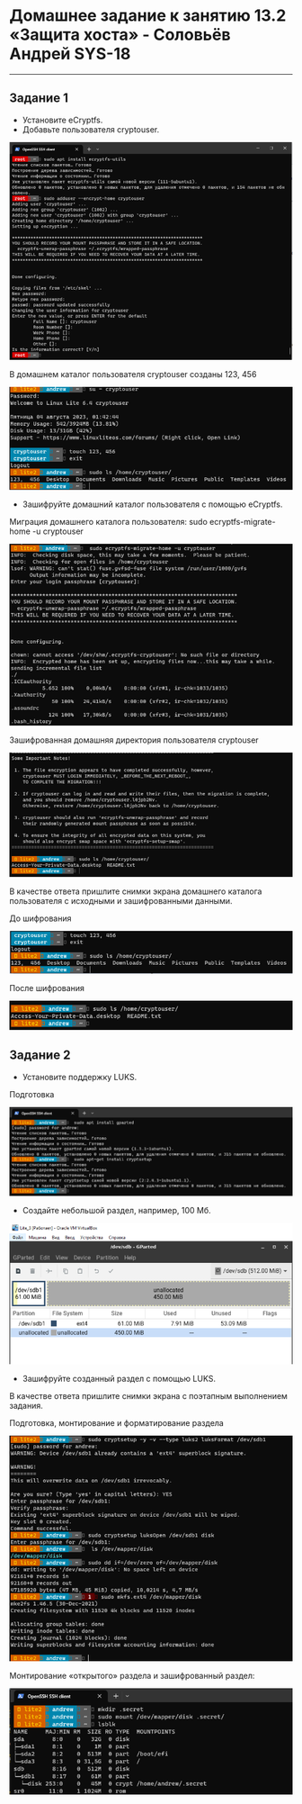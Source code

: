 

# Домашнее задание к занятию 13.2 «Защита хоста» - Соловьёв Андрей SYS-18

---

## Задание 1

- Установите eCryptfs.
- Добавьте пользователя cryptouser.

![User_cryptouser.PNG](https://github.com/Andrewsolo1969/13-2-hw/blob/main/img/User_cryptouser.PNG)

В домашнем каталог пользователя cryptouser созданы 123, 456

![touch.PNG](https://github.com/Andrewsolo1969/13-2-hw/blob/main/img/touch.PNG)


- Зашифруйте домашний каталог пользователя с помощью eCryptfs.

Миграция домашнего каталога пользователя:
sudo ecryptfs-migrate-home -u cryptouser

![migr.PNG](https://github.com/Andrewsolo1969/13-2-hw/blob/main/img/migr.PNG)

Зашифрованная домашняя директория пользователя cryptouser


![crypto1.PNG](https://github.com/Andrewsolo1969/13-2-hw/blob/main/img/crypto1.PNG)





В качестве ответа пришлите снимки экрана домашнего каталога пользователя с исходными и зашифрованными данными.

До шифрования

![before.PNG](https://github.com/Andrewsolo1969/13-2-hw/blob/main/img/before.PNG)

После шифрования

![after.PNG](https://github.com/Andrewsolo1969/13-2-hw/blob/main/img/after.PNG)


## Задание 2

- Установите поддержку LUKS.

 Подготовка

 ![z21.PNG](https://github.com/Andrewsolo1969/13-2-hw/blob/main/img/z21.PNG)

- Создайте небольшой раздел, например, 100 Мб.

 ![gpart.PNG](https://github.com/Andrewsolo1969/13-2-hw/blob/main/img/gpart.PNG)


- Зашифруйте созданный раздел с помощью LUKS.

В качестве ответа пришлите снимки экрана с поэтапным выполнением задания.


Подготовка, монтирование и форматирование раздела



![z23.PNG](https://github.com/Andrewsolo1969/13-2-hw/blob/main/img/z23.PNG)


Монтирование «открытого» раздела и зашифрованный раздел:


![z24.PNG](https://github.com/Andrewsolo1969/13-2-hw/blob/main/img/z24.PNG)
























 
